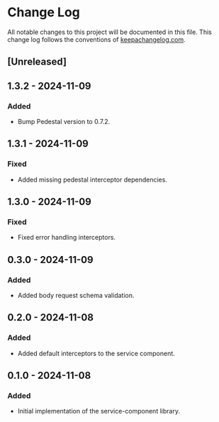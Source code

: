 # Change Log

All notable changes to this project will be documented in this file. This change log follows the conventions
of [keepachangelog.com](http://keepachangelog.com/).

## [Unreleased]

## 1.3.2 - 2024-11-09

### Added

- Bump Pedestal version to 0.7.2.

## 1.3.1 - 2024-11-09

### Fixed

- Added missing pedestal interceptor dependencies.

## 1.3.0 - 2024-11-09

### Fixed

- Fixed error handling interceptors.

## 0.3.0 - 2024-11-09

### Added

- Added body request schema validation.

## 0.2.0 - 2024-11-08

### Added

- Added default interceptors to the service component.

## 0.1.0 - 2024-11-08

### Added

- Initial implementation of the service-component library.
